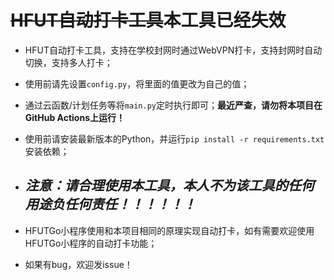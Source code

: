 # ~~HFUT自动打卡工具~~本工具已经失效

- HFUT自动打卡工具，支持在学校封网时通过WebVPN打卡，支持封网时自动切换，支持多人打卡；

- 使用前请先设置`config.py`，将里面的值更改为自己的值；

- 通过云函数/计划任务等将`main.py`定时执行即可；**最近严查，请勿将本项目在GitHub Actions上运行！**

- 使用前请安装最新版本的Python，并运行`pip install -r requirements.txt`安装依赖；

- ## ***注意：请合理使用本工具，本人不为该工具的任何用途负任何责任！！！！！！***

- HFUTGo小程序使用和本项目相同的原理实现自动打卡，如有需要欢迎使用HFUTGo小程序的自动打卡功能；

- 如果有bug，欢迎发issue！
